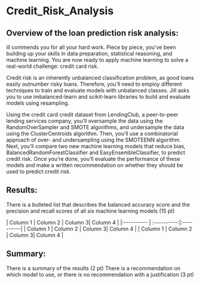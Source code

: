 # Credit_Risk_Analysis

## Overview of the loan prediction risk analysis:

ill commends you for all your hard work. Piece by piece, you’ve been building up your skills in data preparation, statistical reasoning, and machine learning. You are now ready to apply machine learning to solve a real-world challenge: credit card risk.

Credit risk is an inherently unbalanced classification problem, as good loans easily outnumber risky loans. Therefore, you’ll need to employ different techniques to train and evaluate models with unbalanced classes. Jill asks you to use imbalanced-learn and scikit-learn libraries to build and evaluate models using resampling.

Using the credit card credit dataset from LendingClub, a peer-to-peer lending services company, you’ll oversample the data using the RandomOverSampler and SMOTE algorithms, and undersample the data using the ClusterCentroids algorithm. Then, you’ll use a combinatorial approach of over- and undersampling using the SMOTEENN algorithm. Next, you’ll compare two new machine learning models that reduce bias, BalancedRandomForestClassifier and EasyEnsembleClassifier, to predict credit risk. Once you’re done, you’ll evaluate the performance of these models and make a written recommendation on whether they should be used to predict credit risk.

## Results:

There is a bulleted list that describes the balanced accuracy score and the precision and recall scores of all six machine learning models (15 pt)

| Column 1 | Column 2 | Column 3| Column 4 |
|:---------- | :----------:|:----------|
| Column 1 | Column 2 | Column 3| Column 4 |
| Column 1 | Column 2 | Column 3| Column 4 |

## Summary:

There is a summary of the results (2 pt)
There is a recommendation on which model to use, or there is no recommendation with a justification (3 pt)

